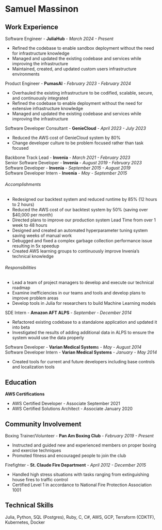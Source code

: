 # Samuel Massinon

## Work Experience

Software Engineer - **JuliaHub** - _March 2024 - Present_
* Refined the codebase to enable sandbox deployment without the need for infrastructure knowledge
* Managed and updated the existing codebase and services while improving the infrastructure
* Maintained, created, and updated custom users infrastructure environments

Product Engineer - **PumasAI** - _February 2023 - February 2024_

* Overhauled the existing infrastructure to be codified, scalable, secure, and continuously integrated
* Refined the codebase to enable deployment without the need for extensive infrastructure knowledge
* Managed and updated the existing codebase and services while improving the infrastructure

Software Developer Consultant - **GenieCloud** - _April 2023 - July 2023_

* Reduced the AWS cost of GenieCloud system by 80%
* Change developer culture to be problem focused rather than task focused

Backbone Track Lead - **Invenia** - _March 2021 - February 2023_  
Senior Software Developer - **Invenia** - _August 2019 - February 2023_  
Software Developer - **Invenia** - _September 2015 - August 2019_  
Software Developer Intern - **Invenia** - _May - September 2015_  

###### Accomplishments
* Redesigned our backtest system and reduced runtime by 85% (12 hours to 2 hours)
* Reduced the AWS cost of our backtest system by 50% (saving over $40,000 per month)
* Directed plans to improve our production system Lead Time from over 1 week to 48 hours
* Designed and created an automated hyperparameter tuning system saving weeks of manual work
* Debugged and fixed a complex garbage collection performance issue resulting in 5x speedup  
* Created AWS learning groups to continuously improve Invenia’s technical knowledge

###### Responsibilities
* Lead a team of project managers to develop and execute our technical roadmap
* Examine inefficiencies in our teams and tools and develop plans to improve problem areas
* Develop tools in Julia for researchers to build Machine Learning models

SDE Intern - **Amazon AFT ALPS** - _September - December 2014_
* Refactored existing codebase to a standalone application and updated it into beta
* Investigated the results of adding additional data in ALPS to ensure the system would use the data properly 

Software Developer - **Varian Medical System**s - _May - August 2014_
Software Developer Intern - **Varian Medical Systems** - _January - May 2014_
* Created tools for current and future developers including base controls and localization tools

## Education
**AWS Certifications**	 
* AWS Certified Developer - Associate	September 2021
* AWS Certified Solutions Architect - Associate	January 2020

## Community Involvement
Boxing Trainer/Volunteer - **Pan Am Boxing Club** - _February 2019 - Present_
* Instructed and guided new and experienced members on proper boxing and exercise techniques
* Promoted fitness and encouraged people to join the club

Firefighter - **St. Claude Fire Department** - _April 2012 - December 2015_
* Handled high stress situations with tasks ranging from extinguishing house fires to traffic control
* Certified Level 1 in accordance to National Fire Protection Association 1001


## Technical Skills
Julia, Python, SQL (Postgres), Ruby, C, C#, AWS, GCP, Terraform (CDKTF), Kubernetes, Docker

